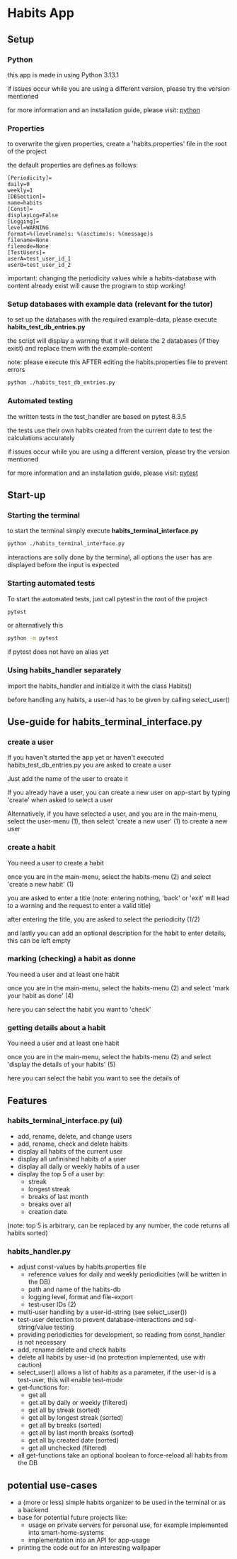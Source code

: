 # Habits App
## Setup
### Python
this app is made in using Python 3.13.1

if issues occur while you are using a different version, please try the version mentioned

for more information and an installation guide, please visit: [python](https://www.python.org/)

### Properties
to overwrite the given properties, create a 'habits.properties' file
in the root of the project

the default properties are defines as follows:
```
[Periodicity]=
daily=0
weekly=1
[DBSection]=
name=habits
[Const]=
displayLog=False
[Logging]=
level=WARNING
format=%(levelname)s: %(asctime)s: %(message)s
filename=None
filemode=None
[TestUsers]=
userA=test_user_id_1
userB=test_user_id_2
```
important: changing the periodicity values while a habits-database with content already exist
will cause the program to stop working!

### Setup databases with example data (relevant for the tutor)
to set up the databases with the required example-data, please execute **habits_test_db_entries.py**

the script will display a warning that it will delete the 2 databases (if they exist) and replace them with 
the example-content

note: please execute this AFTER editing the habits.properties file to prevent errors

```bash
python ./habits_test_db_entries.py
```

### Automated testing
the written tests in the test_handler are based on pytest 8.3.5

the tests use their own habits created from the current date to test the calculations accurately

if issues occur while you are using a different version, please try the version mentioned

for more information and an installation guide, please visit: [pytest](https://docs.pytest.org/)

## Start-up
### Starting the terminal
to start the terminal simply execute **habits_terminal_interface.py**
```bash
python ./habits_terminal_interface.py
```
interactions are solly done by the terminal, all options the user has are displayed before the input is expected

### Starting automated tests
To start the automated tests, just call pytest in the root of the project
```bash
pytest
```
or alternatively this
```bash
python -m pytest
```
if pytest does not have an alias yet

### Using habits_handler separately
import the habits_handler and initialize it with the class Habits()

before handling any habits, a user-id has to be given by calling select_user()

## Use-guide for habits_terminal_interface.py
### create a user
If you haven't started the app yet or haven't executed habits_test_db_entries.py you are asked to create a user

Just add the name of the user to create it

If you already have a user, you can create a new user on app-start by typing 'create' when asked to select a user

Alternatively, if you have selected a user, and you are in the main-menu, select the user-menu (1), then select 
'create a new user' (1) to create a new user

### create a habit
You need a user to create a habit

once you are in the main-menu, select the habits-menu (2) and select 'create a new habit' (1)

you are asked to enter a title (note: entering nothing, 'back' or 'exit' will lead to a warning and the 
request to enter a valid title)

after entering the title, you are asked to select the periodicity (1/2)

and lastly you can add an optional description for the habit to enter details, this can be left empty

### marking (checking) a habit as donne
You need a user and at least one habit

once you are in the main-menu, select the habits-menu (2) and select 'mark your habit as done' (4)

here you can select the habit you want to 'check'

### getting details about a habit
You need a user and at least one habit

once you are in the main-menu, select the habits-menu (2) and select 'display the details of your habits' (5)

here you can select the habit you want to see the details of

## Features
### habits_terminal_interface.py (ui)
- add, rename, delete, and change users
- add, rename, check and delete habits
- display all habits of the current user
- display all unfinished habits of a user
- display all daily or weekly habits of a user
- display the top 5 of a user by:
  - streak
  - longest streak
  - breaks of last month
  - breaks over all
  - creation date

(note: top 5 is arbitrary, can be replaced by any number, the code returns all habits sorted)

### habits_handler.py
- adjust const-values by habits.properties file
  - reference values for daily and weekly periodicities (will be written in the DB)
  - path and name of the habits-db
  - logging level, format and file-export
  - test-user IDs (2)
- multi-user handling by a user-id-string (see select_user())
- test-user detection to prevent database-interactions and sql-string/value testing
- providing periodicities for development, so reading from const_handler is not necessary
- add, rename delete and check habits
- delete all habits by user-id (no protection implemented, use with caution)
- select_user() allows a list of habits as a parameter, if the user-id is a test-user, this will enable test-mode
- get-functions for:
  - get all
  - get all by daily or weekly (filtered)
  - get all by streak (sorted)
  - get all by longest streak (sorted)
  - get all by breaks (sorted)
  - get all by last month breaks (sorted)
  - get all by created date (sorted)
  - get all unchecked (filtered)
- all get-functions take an optional boolean to force-reload all habits from the DB

## potential use-cases
- a (more or less) simple habits organizer to be used in the terminal or as a backend
- base for potential future projects like:
  - usage on private servers for personal use, for example implemented into smart-home-systems
  - implementation into an API for app-usage
- printing the code out for an interesting wallpaper